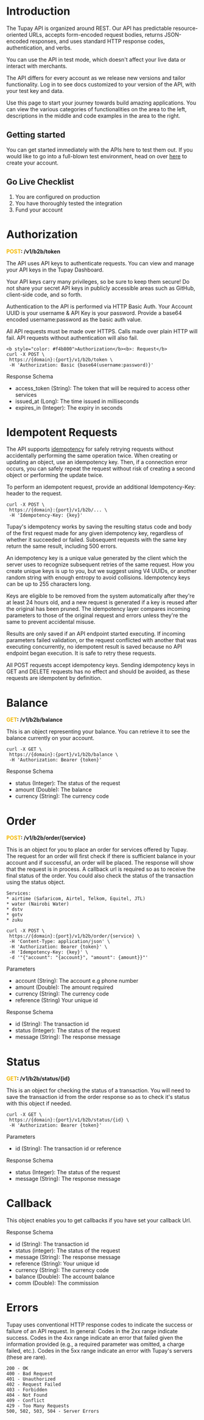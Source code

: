 # Introduction

The Tupay API is organized around REST. Our API has predictable resource-oriented URLs, accepts form-encoded request bodies, returns JSON-encoded responses, and uses standard HTTP response codes, authentication, and verbs.

You can use the API in test mode, which doesn't affect your live data or interact with merchants.

The API differs for every account as we release new versions and tailor functionality. Log in to see docs customized to your version of the API, with your test key and data.

Use this page to start your journey towards build amazing applications. You can view the various categories of functionalities on the area to the left, descriptions in the middle and code examples in the area to the right.

## Getting started

You can get started immediately with the APIs here to test them out.
If you would like to go into a full-blown test environment, head on over [here](https://sandbox.tupay.style) to create your account.

## Go Live Checklist

 1. You are configured on production
 2. You have thoroughly tested the integration
 3. Fund your account

# Authorization
<b style="color: #f4b800">POST</b><b>: /v1/b2b/token</b>

The API uses API keys to authenticate requests. You can view and manage your API keys in the Tupay Dashboard.

Your API keys carry many privileges, so be sure to keep them secure! Do not share your secret API keys in publicly accessible areas such as GitHub, client-side code, and so forth.

Authentication to the API is performed via HTTP Basic Auth. Your Account UUID is your username & API Key is your password. Provide a base64 encoded username:password as the basic auth value.

All API requests must be made over HTTPS. Calls made over plain HTTP will fail. API requests without authentication will also fail.
    
    <b style="color: #f4b800">Authorization</b><b>: Request</b>
    curl -X POST \
     https://{domain}:{port}/v1/b2b/token \
     -H 'Authorization: Basic {base64(username:password)}'
Response Schema

* access_token (String): The token that will be required to access other services
* issued_at (Long): The time issued in milliseconds
* expires_in (Integer): The expiry in seconds

# Idempotent Requests

The API supports [idempotency](https://en.wikipedia.org/wiki/Idempotence) for safely retrying requests without accidentally performing the same operation twice. When creating or updating an object, use an idempotency key. Then, if a connection error occurs, you can safely repeat the request without risk of creating a second object or performing the update twice.

To perform an idempotent request, provide an additional Idempotency-Key: <key> header to the request.

    curl -X POST \
     https://{domain}:{port}/v1/b2b/... \
     -H 'Idempotency-Key: {key}'
Tupay's idempotency works by saving the resulting status code and body of the first request made for any given idempotency key, regardless of whether it succeeded or failed. Subsequent requests with the same key return the same result, including 500 errors.

An idempotency key is a unique value generated by the client which the server uses to recognize subsequent retries of the same request. How you create unique keys is up to you, but we suggest using V4 UUIDs, or another random string with enough entropy to avoid collisions. Idempotency keys can be up to 255 characters long.

Keys are eligible to be removed from the system automatically after they're at least 24 hours old, and a new request is generated if a key is reused after the original has been pruned. The idempotency layer compares incoming parameters to those of the original request and errors unless they're the same to prevent accidental misuse.

Results are only saved if an API endpoint started executing. If incoming parameters failed validation, or the request conflicted with another that was executing concurrently, no idempotent result is saved because no API endpoint began execution. It is safe to retry these requests. 

All POST requests accept idempotency keys. Sending idempotency keys in GET and DELETE requests has no effect and should be avoided, as these requests are idempotent by definition.

# Balance
<b style="color: #f4b800">GET</b><b>: /v1/b2b/balance</b>

This is an object representing your balance. You can retrieve it to see the balance currently on your account.

    curl -X GET \
     https://{domain}:{port}/v1/b2b/balance \
     -H 'Authorization: Bearer {token}'
Response Schema

* status (Integer): The status of the request
* amount (Double): The balance
* currency (String): The currency code

# Order
<b style="color: #f4b800">POST</b><b>: /v1/b2b/order/{service}</b>

This is an object for you to place an order for services offered by Tupay.
The request for an order will first check if there is sufficient balance in your account and if successful, an order will be placed.
The response will show that the request is in process. A callback url is required so as to receive the final status of the order.
You could also check the status of the transaction using the status object.

    Services:
    * airtime (Safaricom, Airtel, Telkom, Equitel, JTL)
    * water (Nairobi Water)
    * dstv
    * gotv
    * zuku

    curl -X POST \
     https://{domain}:{port}/v1/b2b/order/{service} \
     -H 'Content-Type: application/json' \
     -H 'Authorization: Bearer {token}' \
     -H 'Idempotency-Key: {key}' \
     -d '"{"account": "{account}", "amount": {amount}}"'
 Parameters

 * account (String): The account e.g phone number
 * amount (Double): The amount required
 * currency (String): The currency code
 * reference (String) Your unique id

Response Schema

* id (String): The transaction id
* status (Integer): The status of the request
* message (String): The response message

# Status
<b style="color: #f4b800">GET</b><b>: /v1/b2b/status/{id}</b>

This is an object for checking the status of a transaction. You will need to save the transaction id from the order response so as to check it's status with this object if needed.

    curl -X GET \
     https://{domain}:{port}/v1/b2b/status/{id} \
     -H 'Authorization: Bearer {token}'
Parameters

  * id (String): The transaction id or reference

Response Schema

* status (Integer): The status of the request
* message (String): The response message

# Callback
This object enables you to get callbacks if you have set your callback Url.

Response Schema

* id (String): The transaction id
* status (integer): The status of the request
* message (String): The response message
* reference (String): Your unique id
* currency (String): The currency code
* balance (Double): The account balance
* comm (Double): The commission

# Errors
Tupay uses conventional HTTP response codes to indicate the success or failure of an API request. In general: Codes in the 2xx range indicate success. Codes in the 4xx range indicate an error that failed given the information provided (e.g., a required parameter was omitted, a charge failed, etc.). Codes in the 5xx range indicate an error with Tupay's servers (these are rare). 

    200 - OK
    400 - Bad Request
    401 - Unauthorized
    402 - Request Failed
    403 - Forbidden
    404 - Not Found
    409 - Conflict
    429 - Too Many Requests
    500, 502, 503, 504 - Server Errors

